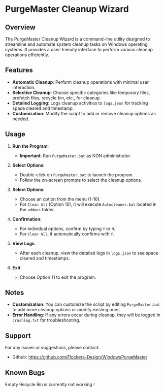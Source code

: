# PurgeMaster Cleanup Wizard

## Overview

The PurgeMaster Cleanup Wizard is a command-line utility designed to streamline and automate system cleanup tasks on Windows operating systems. It provides a user-friendly interface to perform various cleanup operations efficiently.

## Features

- **Automatic Cleanup**: Perform cleanup operations with minimal user interaction.
- **Selective Cleanup**: Choose specific categories like temporary files, prefetch files, recycle bin, etc., for cleanup.
- **Detailed Logging**: Logs cleanup activities to `logs.json` for tracking space cleared and timestamp.
- **Customization**: Modify the script to add or remove cleanup options as needed.

## Usage

1. **Run the Program**:
   - **Important**: Run `PurgeMaster.bat` as NON administrator.

2. **Select Options**:
   - Double-click on `PurgeMaster.bat` to launch the program.
   - Follow the on-screen prompts to select the cleanup options.

3. **Select Options**:
   - Choose an option from the menu (1-10).
   - For `Clean All` (Option 10), it will execute `Autocleaner.bat` located in the `addons` folder.

4. **Confirmation**:
   - For individual options, confirm by typing `Y` or `N`.
   - For `Clean All`, it automatically confirms with `Y`.

5. **View Logs**:
   - After each cleanup, view the detailed logs in `logs.json` to see space cleared and timestamps.

6. **Exit**:
   - Choose Option 11 to exit the program.

## Notes

- **Customization**: You can customize the script by editing `PurgeMaster.bat` to add more cleanup options or modify existing ones.
- **Error Handling**: If any errors occur during cleanup, they will be logged in `crashlog.txt` for troubleshooting.

## Support

For any issues or suggestions, please contact:
- Github: https://github.com/Flockers-Design/WindowsPurgeMaster


## Known Bugs

Empty Recycle Bin is currently not working !